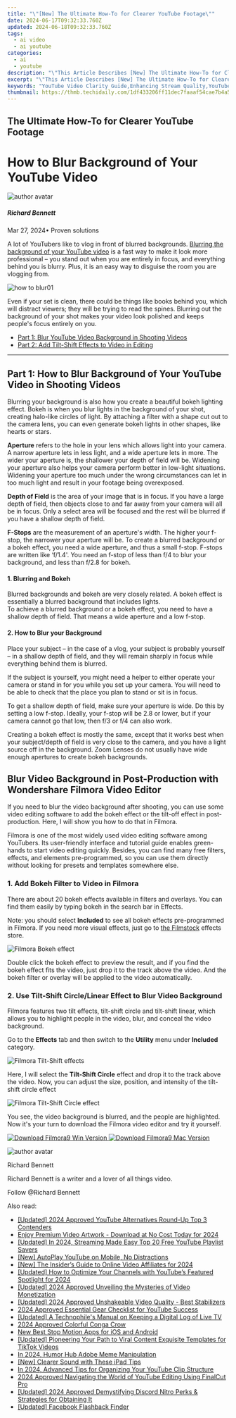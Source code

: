 ```yaml
---
title: "\"[New] The Ultimate How-To for Clearer YouTube Footage\""
date: 2024-06-17T09:32:33.760Z
updated: 2024-06-18T09:32:33.760Z
tags:
  - ai video
  - ai youtube
categories:
  - ai
  - youtube
description: "\"This Article Describes [New] The Ultimate How-To for Clearer YouTube Footage\""
excerpt: "\"This Article Describes [New] The Ultimate How-To for Clearer YouTube Footage\""
keywords: "YouTube Video Clarity Guide,Enhancing Stream Quality,YouTube Noise Reduction Tips,Cut Out Background in Videos,Clear Footage Techniques,Minimize YouTube Graininess,Professional Video Editing"
thumbnail: https://thmb.techidaily.com/1df433206ff11dec7faaaf54cae7b4a5f98f51a6cf19d2906c605406cb94fb11.jpg
---
```


## The Ultimate How-To for Clearer YouTube Footage

# How to Blur Background of Your YouTube Video

![author avatar](https://images.wondershare.com/filmora/article-images/richard-bennett.jpg)

##### Richard Bennett

 Mar 27, 2024• Proven solutions

A lot of YouTubers like to vlog in front of blurred backgrounds. [Blurring the background of your YouTube video](https://tools.techidaily.com/wondershare/filmora/download/) is a fast way to make it look more professional – you stand out when you are entirely in focus, and everything behind you is blurry. Plus, it is an easy way to disguise the room you are vlogging from.

![how to blur01](https://images.wondershare.com/filmora/article-images/how-to-blur01.JPG)

Even if your set is clean, there could be things like books behind you, which will distract viewers; they will be trying to read the spines. Blurring out the background of your shot makes your video look polished and keeps people's focus entirely on you.

* [Part 1: Blur YouTube Video Background in Shooting Videos](#blur%5Fbackground%5Fin%5Fvideo%5Fshooting)
* [Part 2: Add Tilt-Shift Effects to Video in Editing](#blur%5Fbackground%5Fin%5Fvideo%5Fediting)

---

## Part 1: How to Blur Background of Your YouTube Video in Shooting Videos

Blurring your background is also how you create a beautiful bokeh lighting effect. Bokeh is when you blur lights in the background of your shot, creating halo-like circles of light. By attaching a filter with a shape cut out to the camera lens, you can even generate bokeh lights in other shapes, like hearts or stars.

 **Aperture** refers to the hole in your lens which allows light into your camera. A narrow aperture lets in less light, and a wide aperture lets in more. The wider your aperture is, the shallower your depth of field will be. Widening your aperture also helps your camera perform better in low-light situations. Widening your aperture too much under the wrong circumstances can let in too much light and result in your footage being overexposed.

 **Depth of Field** is the area of your image that is in focus. If you have a large depth of field, then objects close to and far away from your camera will all be in focus. Only a select area will be focused and the rest will be blurred if you have a shallow depth of field.

 **F-Stops** are the measurement of an aperture's width. The higher your f-stop, the narrower your aperture will be. To create a blurred background or a bokeh effect, you need a wide aperture, and thus a small f-stop. F-stops are written like ‘f/1.4'. You need an f-stop of less than f/4 to blur your background, and less than f/2.8 for bokeh.

#### 1\. Blurring and Bokeh

Blurred backgrounds and bokeh are very closely related. A bokeh effect is essentially a blurred background that includes lights.  
To achieve a blurred background or a bokeh effect, you need to have a shallow depth of field. That means a wide aperture and a low f-stop.

#### 2\. How to Blur your Background

Place your subject – in the case of a vlog, your subject is probably yourself – in a shallow depth of field, and they will remain sharply in focus while everything behind them is blurred.

If the subject is yourself, you might need a helper to either operate your camera or stand in for you while you set up your camera. You will need to be able to check that the place you plan to stand or sit is in focus.

To get a shallow depth of field, make sure your aperture is wide. Do this by setting a low f-stop. Ideally, your f-stop will be 2.8 or lower, but if your camera cannot go that low, then f/3 or f/4 can also work.

Creating a bokeh effect is mostly the same, except that it works best when your subject/depth of field is very close to the camera, and you have a light source off in the background. Zoom Lenses do not usually have wide enough apertures to create bokeh backgrounds.

## Blur Video Background in Post-Production with Wondershare Filmora Video Editor

If you need to blur the video background after shooting, you can use some video editing software to add the bokeh effect or the tilt-off effect in post-production. Here, I will show you how to do that in Filmora.

Filmora is one of the most widely used video editing software among YouTubers. Its user-friendly interface and tutorial guide enables green-hands to start video editing quickly. Besides, you can find many free filters, effects, and elements pre-programmed, so you can use them directly without looking for presets and templates somewhere else.

### 1\. Add Bokeh Filter to Video in Filmora

There are about 20 bokeh effects available in filters and overlays. You can find them easily by typing bokeh in the search bar in Effects.

Note: you should select **Included** to see all bokeh effects pre-programmed in Filmora. If you need more visual effects, just go to [the Filmstock](https://tools.techidaily.com/wondershare/filmora/download/) effects store.

![Filmora Bokeh effect](https://images.wondershare.com/filmora/article-images/filmora9-bokeh-effect.jpg)

Double click the bokeh effect to preview the result, and if you find the bokeh effect fits the video, just drop it to the track above the video. And the bokeh filter or overlay will be applied to the video automatically.

### 2\. Use Tilt-Shift Circle/Linear Effect to Blur Video Background

Filmora features two tilt effects, tilt-shift circle and tilt-shift linear, which allows you to highlight people in the video, blur, and conceal the video background.

Go to the **Effects** tab and then switch to the **Utility** menu under **Included** category.

![Filmora Tilt-Shift effects](https://images.wondershare.com/filmora/article-images/tilt-shift-effects.jpg)

Here, I will select the **Tilt-Shift Circle** effect and drop it to the track above the video. Now, you can adjust the size, position, and intensity of the tilt-shift circle effect

![Filmora Tilt-Shift Circle effect](https://images.wondershare.com/filmora/article-images/apply-tilt-shift-circle-effect.jpg)

You see, the video background is blurred, and the people are highlighted. Now it's your turn to download the Filmora video editor and try it yourself.

[![Download Filmora9 Win Version](https://images.wondershare.com/filmora/guide/download-btn-win.jpg) ](https://tools.techidaily.com/wondershare/filmora/download/) [![Download Filmora9 Mac Version](https://images.wondershare.com/filmora/guide/download-btn-mac.jpg) ](https://tools.techidaily.com/wondershare/filmora/download/)

![author avatar](https://images.wondershare.com/filmora/article-images/richard-bennett.jpg)

Richard Bennett

Richard Bennett is a writer and a lover of all things video.

Follow @Richard Bennett


<ins class="adsbygoogle"
     style="display:block"
     data-ad-format="autorelaxed"
     data-ad-client="ca-pub-7571918770474297"
     data-ad-slot="1223367746"></ins>



<ins class="adsbygoogle"
     style="display:block"
     data-ad-client="ca-pub-7571918770474297"
     data-ad-slot="8358498916"
     data-ad-format="auto"
     data-full-width-responsive="true"></ins>

<span class="atpl-alsoreadstyle">Also read:</span>
<div><ul>
<li><a href="https://youtube-data.techidaily.com/ed-2024-approved-youtube-alternatives-round-up-top-3-contenders/"><u>[Updated] 2024 Approved  YouTube Alternatives Round-Up  Top 3 Contenders</u></a></li>
<li><a href="https://youtube-data.techidaily.com/-premium-video-artwork-download-at-no-cost-today-for-2024/"><u>Enjoy Premium Video Artwork - Download at No Cost Today for 2024</u></a></li>
<li><a href="https://youtube-data.techidaily.com/ed-in-2024-streaming-made-easy-top-20-free-youtube-playlist-savers/"><u>[Updated] In 2024, Streaming Made Easy  Top 20 Free YouTube Playlist Savers</u></a></li>
<li><a href="https://youtube-data.techidaily.com/utoplay-youtube-on-mobile-no-distractions/"><u>[New] AutoPlay YouTube on Mobile, No Distractions</u></a></li>
<li><a href="https://youtube-data.techidaily.com/he-insiders-guide-to-online-video-affiliates-for-2024/"><u>[New] The Insider’s Guide to Online Video Affiliates for 2024</u></a></li>
<li><a href="https://youtube-data.techidaily.com/ed-how-to-optimize-your-channels-with-youtubes-featured-spotlight-for-2024/"><u>[Updated] How to Optimize Your Channels with YouTube’s Featured Spotlight for 2024</u></a></li>
<li><a href="https://youtube-data.techidaily.com/ed-2024-approved-unveiling-the-mysteries-of-video-monetization/"><u>[Updated] 2024 Approved  Unveiling the Mysteries of Video Monetization</u></a></li>
<li><a href="https://youtube-data.techidaily.com/ed-2024-approved-unshakeable-video-quality-best-stabilizers/"><u>[Updated] 2024 Approved  Unshakeable Video Quality - Best Stabilizers</u></a></li>
<li><a href="https://youtube-data.techidaily.com/approved-essential-gear-checklist-for-youtube-success/"><u>2024 Approved  Essential Gear Checklist for YouTube Success</u></a></li>
<li><a href="https://screen-capture.techidaily.com/updated-a-technophiles-manual-on-keeping-a-digital-log-of-live-tv/"><u>[Updated] A Technophile's Manual on Keeping a Digital Log of Live TV</u></a></li>
<li><a href="https://extra-lessons.techidaily.com/2024-approved-colorful-conga-crow/"><u>2024 Approved  Colorful Conga Crow</u></a></li>
<li><a href="https://ai-vdieo-software.techidaily.com/new-best-stop-motion-apps-for-ios-and-android/"><u>New Best Stop Motion Apps for iOS and Android</u></a></li>
<li><a href="https://tiktok-clips.techidaily.com/updated-pioneering-your-path-to-viral-content-exquisite-templates-for-tiktok-videos/"><u>[Updated] Pioneering Your Path to Viral Content  Exquisite Templates for TikTok Videos</u></a></li>
<li><a href="https://some-knowledge.techidaily.com/in-2024-humor-hub-adobe-meme-manipulation/"><u>In 2024, Humor Hub  Adobe Meme Manipulation</u></a></li>
<li><a href="https://screen-video-capture.techidaily.com/new-clearer-sound-with-these-ipad-tips/"><u>[New] Clearer Sound with These iPad Tips</u></a></li>
<li><a href="https://extra-information.techidaily.com/in-2024-advanced-tips-for-organizing-your-youtube-clip-structure/"><u>In 2024, Advanced Tips for Organizing Your YouTube Clip Structure</u></a></li>
<li><a href="https://youtube-help.techidaily.com/2024-approved-navigating-the-world-of-youtube-editing-using-finalcut-pro/"><u>2024 Approved  Navigating the World of YouTube Editing Using FinalCut Pro</u></a></li>
<li><a href="https://discord-videos.techidaily.com/updated-2024-approved-demystifying-discord-nitro-perks-and-strategies-for-obtaining-it/"><u>[Updated] 2024 Approved  Demystifying Discord Nitro  Perks & Strategies for Obtaining It</u></a></li>
<li><a href="https://facebook-clips.techidaily.com/updated-facebook-flashback-finder/"><u>[Updated] Facebook Flashback Finder</u></a></li>
</ul></div>
